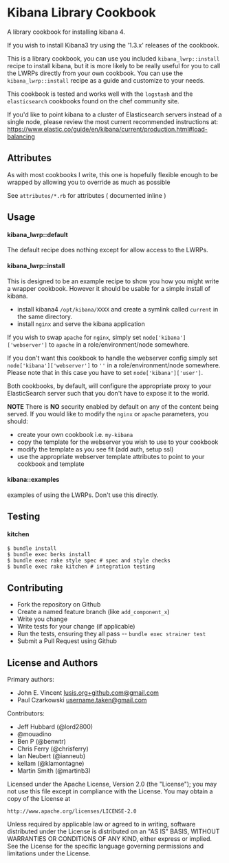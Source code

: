 Kibana Library Cookbook
===============

A library cookbook for installing kibana 4.

If you wish to install Kibana3 try using the '1.3.x' releases of the cookbook.

This is a library cookbook,  you can use you included `kibana_lwrp::install` recipe to install kibana, but it is more likely to be really useful for you to call the LWRPs directly from your own cookbook.  You can use the `kibana_lwrp::install` recipe as a guide and customize to your needs.

This cookbook is tested and works well with the `logstash` and the `elasticsearch` cookbooks found on the chef community site.

If you'd like to point kibana to a cluster of Elasticsearch servers instead of a single node, please review the most current recommended instructions at:
 https://www.elastic.co/guide/en/kibana/current/production.html#load-balancing

Attributes
----------
As with most cookbooks I write, this one is hopefully flexible enough to be wrapped by allowing you to override as much as possible

See `attributes/*.rb` for attributes ( documented inline )

Usage
-----
#### kibana_lwrp::default

The default recipe does nothing except for allow access to the LWRPs.

#### kibana_lwrp::install

This is designed to be an example recipe to show you how you might write a wrapper cookbook.   However it should be usable for a
simple install of kibana.

- install kibana4 `/opt/kibana/XXXX` and create a symlink called `current` in the same directory.
- install `nginx` and serve the kibana application

If you wish to swap `apache` for `nginx`, simply set `node['kibana']['webserver']` to `apache` in a role/environment/node somewhere.

If you don't want this cookbook to handle the webserver config simply set `node['kibana']['webserver']` to `''` in a role/environment/node somewhere.
Please note that in this case you have to set `node['kibana']['user']`.

Both cookbooks, by default, will configure the appropriate proxy to your ElasticSearch server such that you don't have to expose it to the world.

**NOTE**
There is **NO** security enabled by default on any of the content being served.
If you would like to modify the `nginx` or `apache` parameters, you should:

- create your own cookbook i.e. `my-kibana`
- copy the template for the webserver you wish to use to your cookbook
- modify the template as you see fit (add auth, setup ssl)
- use the appropriate webserver template attributes to point to your cookbook and template

#### kibana::examples

examples of using the LWRPs.  Don't use this directly.

Testing
-------
#### kitchen


```
$ bundle install
$ bundle exec berks install
$ bundle exec rake style spec # spec and style checks
$ bundle exec rake kitchen # integration testing
```


Contributing
------------
- Fork the repository on Github
- Create a named feature branch (like `add_component_x`)
- Write you change
- Write tests for your change (if applicable)
- Run the tests, ensuring they all pass
-- `bundle exec strainer test`
- Submit a Pull Request using Github

License and Authors
-------------------
Primary authors:

- John E. Vincent <lusis.org+github.com@gmail.com>
- Paul Czarkowski <username.taken@gmail.com>

Contributors:

- Jeff Hubbard (@lord2800)
- @mouadino
- Ben P (@benwtr)
- Chris Ferry (@chrisferry)
- Ian Neubert (@ianneub)
- kellam (@klamontagne)
- Martin Smith (@martinb3)

Licensed under the Apache License, Version 2.0 (the "License");
you may not use this file except in compliance with the License.
You may obtain a copy of the License at

    http://www.apache.org/licenses/LICENSE-2.0

Unless required by applicable law or agreed to in writing, software
distributed under the License is distributed on an "AS IS" BASIS,
WITHOUT WARRANTIES OR CONDITIONS OF ANY KIND, either express or implied.
See the License for the specific language governing permissions and
limitations under the License.
